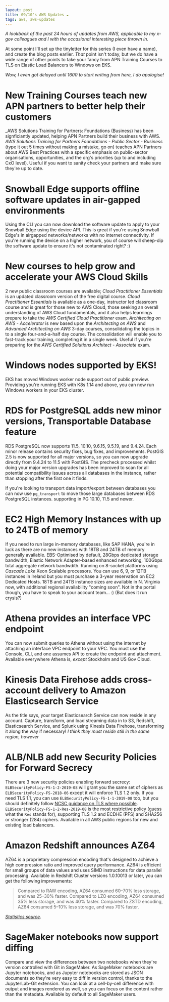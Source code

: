 ```yaml
---
layout: post
title: 09/10's AWS Updates ☁
tags: aws, aws-updates
---
```


_A lookback of the past 24 hours of updates from AWS, applicable to my x-gov colleagues and I with the occasional interesting piece thrown in._

At some point I'll set up the tinyletter for this series (I even have a name), and create the blog posts earlier. 
_That_ point isn't today, but we do have a wide range of other points to take your fancy from APN Training Courses to TLS on Elastic Load Balancers to Windows on EKS.

_Wow, I even got delayed until 1600 to start writing from here, I do apologise!_

# New Training Courses teach new APN partners to better help their customers
_AWS Solutions Training for Partners: Foundations (Business) has been signficiantly updated, helping APN Partners build their business with AWS. 
_AWS Solutions Training for Partners Foundations - Public Sector - Business_ (type it out 5 times without making a mistake, go on) teaches APN Partners about AWS Best Practices with a specific emphasis on public-sector organisations, opportunities, and the org's priorities (up to and including CxO level).
Useful if you want to sanity check your partners and make sure they're up to date.

# Snowball Edge supports offline software updates in air-gapped environments
Using the CLI you can now download the software update to apply to your Snowball Edge using the device API. This is great if you're using Snowball Edge's in airgapped networks/networks with no internet connectivity. If you're running the device on a higher network, you of course will sheep-dip the software update to ensure it's not contaminated right? :) 

# New courses to help grow and accelerate your AWS Cloud Skills
2 new public classroom courses are available; _Cloud Practitioner Essentials_ is an updated classroom version of the free digital course. _Cloud Practitioner Essentials_ is available as a one-day, instructor led classroom course and is great for those new to AWS Cloud, those seeking an overall understanding of AWS Cloud fundamentals, and it also helps learnings prepare to take the _AWS Certified Cloud Practitioner_ exam. 
_Architecting on AWS - Accelerator_ is new based upon the _Architecting on AWS_ and _Advanced Architecting on AWS_ 3-day courses, consolidating the topics in to a single four-and-a-half day course. The consolidation will enable you to fast-track your training, completing it in a single week. Useful if you're preparing for the _AWS Certified Solutions Architect - Associate_ exam.

# Windows nodes supported by EKS! 
EKS has moved Windows worker node support out of public preview. Providing you're running EKS with K8s 1.14 and above, you can now run Windows workers in your EKS cluster.

# RDS for PostgreSQL adds new minor versions, Transportable Database feature
RDS PostgreSQL now supports 11.5, 10.10, 9.6.15, 9.5.19, and 9.4.24. Each minor release contains security fixes, bug fixes, and improvements. 
PostGIS 2.5 is now supported for all major versions, so you can now upgrade directly from 9.4.24 to 11.5 with PostGIS. 
The precheck processed whilst doing your major version upgrades has been improved to scan for all potential compatibility issues across all databases in the instance, rather than stopping after the first one it finds.

If you're looking to transport data import/export between databases you can now use `pg_transport` to move those large databases between RDS PostgreSQL instances. supporting in PG 10.10, 11.5 and newer. 

# EC2 High Memory Instances with up to 24TB of memory
If you need to run large in-memory databases, like SAP HANA, you're in luck as there are no new instances with 18TB and 24TB of memory generally available. 
EBS-Optimised by default, 28Gbps dedicated storage bandwidth, Elastic Network Adapter-based enhanced networking, 100Gbps total aggregate network bandwdith. Running on 8-socket platforms using _Cascade Lake_ Xeon Scalable processors.
You can use 6, 9, or 12TB instances in Ireland but you must purchase a 3-year reservation on EC2 Dedicated Hosts. 18TB and 24TB instance sizes are available in N. Virginia now, with additional regional availability "coming soon". 
Not in the portal though, you have to speak to your account team... :) 
(But does it run crysis?)

# Athena provides an interface VPC endpoint
You can now submit queries to Athena without using the internet by attaching an interface VPC endpoint to your VPC. You must use the Console, CLI, and one assumes API to create the endpoint and attachment. 
Available everywhere Athena is, _except_ Stockholm and US Gov Cloud. 

# Kinesis Data Firehose adds cross-account delivery to Amazon Elasticsearch Service
As the title says, your target Elasticsearch Service can now reside in any account. Capture, transform, and load streaming data in to S3, Redshift, Elasticsearch Service, and Splunk using Kinesis Data Firehose, transforming it along the way if necessary!
_I think they must reside still in the same region, however_

# ALB/NLB add new Security Policies for Forward Secrecy
There are 3 new security policies enabling forward secrecy:
`ELBSecurityPolicy-FS-1-2-2019-08` will grant you the same set of ciphers as `ELBSecurityPolicy-FS-2018-06` except it will enforce TLS 1.2 only.
If you need TLS 1.1, you can use `ELBSecurityPolicy-FS-1-1-2019-08` too, but you should definitely follow [NCSC guidance on TLS where possible](https://www.ncsc.gov.uk/guidance/tls-external-facing-services). 
`ELBSecurityPolicy-FS-1-2-Res-2019-08` is the most restrictive policy (guess what the `Res` stands for), supporting TLS 1.2 and ECDHE (PFS) and SHA256 or stronger (284) ciphers. 
Available in all AWS public regions for new and existing load balancers. 

# Amazon Redshift announces AZ64
AZ64 is a proprietary compression encoding that's designed to achieve a high compression ratio and improved query performance. 
AZ64 is efficient for small groups of data values and uses SIMD instructions for data parallel processing. 
Available in Redshift Cluster versions 1.0.10013 or later, you can get the following improvements:

> Compared to RAW encoding, AZ64 consumed 60–70% less storage, and was 25–30% faster.
> Compared to LZO encoding, AZ64 consumed 35% less storage, and was 40% faster.
> Compared to ZSTD encoding, AZ64 consumed 5–10% less storage, and was 70% faster.

_[Statistics source](https://aws.amazon.com/about-aws/whats-new/2019/10/amazon-redshift-introduces-az64-a-new-compression-encoding-for-optimized-storage-and-high-query-performance/)_.

# SageMaker notebooks now support diffing
Compare and view the differences between two notebooks when they're version controlled with Git in SageMaker. 
As SageMaker notebooks are Jupyter notebooks, and as Jupyter notebooks are stored as JSON documents so they're very easy to diff in version control, thanks to the JupyterLab-Git extension. 
You can look at a cell-by-cell difference with output and images rendered as well, so you can focus on the content rather than the metadata. Available by default to all SageMaker users.
